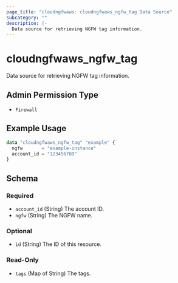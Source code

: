 ```yaml
---
page_title: "cloudngfwaws: cloudngfwaws_ngfw_tag Data Source"
subcategory: ""
description: |-
  Data source for retrieving NGFW tag information.
---
```


# cloudngfwaws_ngfw_tag

Data source for retrieving NGFW tag information.


## Admin Permission Type

* `Firewall`


## Example Usage

```terraform
data "cloudngfwaws_ngfw_tag" "example" {
  ngfw       = "example-instance"
  account_id = "123456789"
}
```


<!-- schema generated by tfplugindocs -->
## Schema

### Required

- `account_id` (String) The account ID.
- `ngfw` (String) The NGFW name.

### Optional

- `id` (String) The ID of this resource.

### Read-Only

- `tags` (Map of String) The tags.
